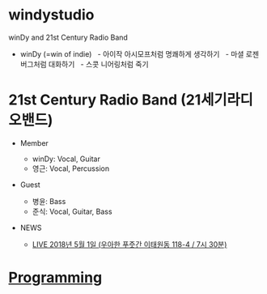# windystudio
winDy and 21st Century Radio Band

 * winDy (=win of indie)
   - 아이작 아시모프처럼 명쾌하게 생각하기
   - 마셜 로젠버그처럼 대화하기
   - 스콧 니어링처럼 죽기
   
# 21st Century Radio Band (21세기라디오밴드)
 * Member
   - winDy: Vocal, Guitar
   - 영근: Vocal, Percussion
 * Guest
   - 병윤: Bass
   - 준식: Vocal, Guitar, Bass
 
 * NEWS
   - [LIVE 2018년 5월 1일 (우아한 푸줏간 이태원동 118-4 / 7시 30분)](21stCenturyRadioBand/live_20180501.md)
   
# [Programming](programming/README.md)
